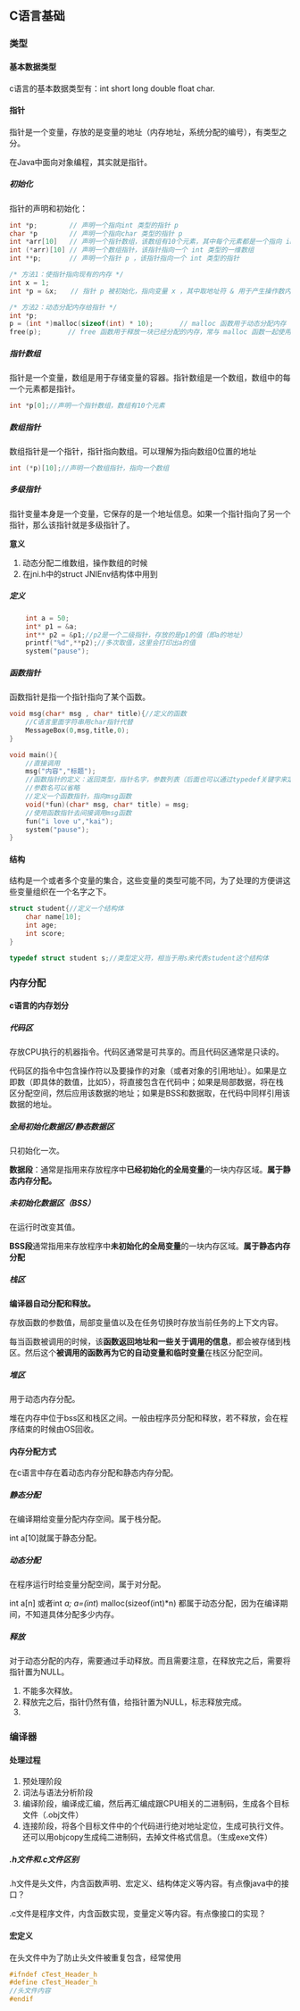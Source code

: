 ## C语言基础

### 类型

#### 基本数据类型

c语言的基本数据类型有：int   short   long   double  float   char.

#### 指针

指针是一个变量，存放的是变量的地址（内存地址，系统分配的编号），有类型之分。

在Java中面向对象编程，其实就是指针。

##### 初始化

指针的声明和初始化：

```c
int *p;        // 声明一个指向int 类型的指针 p
char *p        // 声明一个指向char 类型的指针 p
int *arr[10]   // 声明一个指针数组，该数组有10个元素，其中每个元素都是一个指向 int 类型对象的指针
int (*arr)[10] // 声明一个数组指针，该指针指向一个 int 类型的一维数组
int **p;       // 声明一个指针 p ，该指针指向一个 int 类型的指针

/* 方法1：使指针指向现有的内存 */
int x = 1;
int *p = &x;　　// 指针 p 被初始化，指向变量 x ，其中取地址符 & 用于产生操作数内存地址

/* 方法2：动态分配内存给指针 */
int *p;
p = (int *)malloc(sizeof(int) * 10);　　　　// malloc 函数用于动态分配内存
free(p);　　　　// free 函数用于释放一块已经分配的内存，常与 malloc 函数一起使用，要使用这两个函数需要头文件 stdlib.h
```

##### 指针数组

指针是一个变量，数组是用于存储变量的容器。指针数组是一个数组，数组中的每一个元素都是指针。

```c
int *p[0];//声明一个指针数组，数组有10个元素
```

##### 数组指针

数组指针是一个指针，指针指向数组。可以理解为指向数组0位置的地址

```c
int (*p)[10];//声明一个数组指针，指向一个数组
```

##### 多级指针

指针变量本身是一个变量，它保存的是一个地址信息。如果一个指针指向了另一个指针，那么该指针就是多级指针了。

**意义**

1. 动态分配二维数组，操作数组的时候
2. 在jni.h中的struct JNIEnv结构体中用到

##### 定义

```c
    int a = 50;
    int* p1 = &a;
    int** p2 = &p1;//p2是一个二级指针，存放的是p1的值（即a的地址）
    printf("%d",**p2);//多次取值，这里会打印出a的值
    system("pause");
```

##### 函数指针

函数指针是指一个指针指向了某个函数。

```c
void msg(char* msg , char* title){//定义的函数
    //C语言里面字符串用char指针代替
    MessageBox(0,msg,title,0);
}

void main(){
    //直接调用
    msg("内容","标题");
    //函数指针的定义：返回类型，指针名字，参数列表（后面也可以通过typedef关键字来定义一个新的类型）
    //参数名可以省略
    //定义一个函数指针，指向msg函数
    void(*fun)(char* msg, char* title) = msg;
    //使用函数指针去间接调用msg函数
    fun("i love u","kai");
    system("pause");
}
```

#### 结构

结构是一个或者多个变量的集合，这些变量的类型可能不同，为了处理的方便讲这些变量组织在一个名字之下。

```c
struct student{//定义一个结构体
    char name[10];
    int age;
    int score;
}

typedef struct student s;//类型定义符，相当于用s来代表student这个结构体
```

### 内存分配

#### c语言的内存划分

##### 代码区

存放CPU执行的机器指令。代码区通常是可共享的。而且代码区通常是只读的。

代码区的指令中包含操作符以及要操作的对象（或者对象的引用地址）。如果是立即数（即具体的数值，比如5），将直接包含在代码中；如果是局部数据，将在栈区分配空间，然后应用该数据的地址；如果是BSS和数据取，在代码中同样引用该数据的地址。

##### 全局初始化数据区/静态数据区

只初始化一次。

**数据段**：通常是指用来存放程序中**已经初始化的全局变量**的一块内存区域。**属于静态内存分配。**

##### 未初始化数据区（BSS）

在运行时改变其值。

**BSS段**通常指用来存放程序中**未初始化的全局变量**的一块内存区域。**属于静态内存分配**

##### 栈区

**编译器自动分配和释放。**

存放函数的参数值，局部变量值以及在任务切换时存放当前任务的上下文内容。

每当函数被调用的时候，该**函数返回地址和一些关于调用的信息**，都会被存储到栈区。然后这个**被调用的函数再为它的自动变量和临时变量**在栈区分配空间。

##### 堆区

用于动态内存分配。

堆在内存中位于bss区和栈区之间。一般由程序员分配和释放，若不释放，会在程序结束的时候由OS回收。

#### 内存分配方式

在c语言中存在着动态内存分配和静态内存分配。

##### 静态分配

在编译期给变量分配内存空间。属于栈分配。

int a[10]就属于静态分配。

##### 动态分配

在程序运行时给变量分配空间，属于对分配。

int a[n]  或者int *a; a=(int*) malloc(sizeof(int)*n) 都属于动态分配，因为在编译期间，不知道具体分配多少内存。

##### 释放

对于动态分配的内存，需要通过手动释放。而且需要注意，在释放完之后，需要将指针置为NULL。

1. 不能多次释放。
2. 释放完之后，指针仍然有值，给指针置为NULL，标志释放完成。
3. 

### 编译器

#### 处理过程

1. 预处理阶段
2. 词法与语法分析阶段
3. 编译阶段，编译成汇编，然后再汇编成跟CPU相关的二进制码，生成各个目标文件（.obj文件）
4. 连接阶段，将各个目标文件中的个代码进行绝对地址定位，生成可执行文件。还可以用objcopy生成纯二进制码，去掉文件格式信息。（生成exe文件）

##### .h文件和.c文件区别

.h文件是头文件，内含函数声明、宏定义、结构体定义等内容。有点像java中的接口？

.c文件是程序文件，内含函数实现，变量定义等内容。有点像接口的实现？

#### 宏定义

在头文件中为了防止头文件被重复包含，经常使用

```c
#ifndef cTest_Header_h
#define cTest_Header_h
//头文件内容
#endif
```



